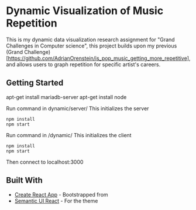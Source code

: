 # Dynamic Visualization of Music Repetition

This is my dynamic data visualization research assignment for "Grand Challenges in Computer science", this project builds upon my previous (Grand Challenge)[https://github.com/AdrianOrenstein/is_pop_music_getting_more_repetitive], and allows users to graph repetition for specific artist's careers.

## Getting Started

apt-get install mariadb-server
apt-get install node

Run command in dynamic/server/
This initializes the server
```
npm install
npm start
```

Run command in /dynamic/
This initializes the client
```
npm install
npm start
```

Then connect to localhost:3000

## Built With

* [Create React App](https://github.com/facebookincubator/create-react-app) - Bootstrapped from
* [Semantic UI React](https://react.semantic-ui.com/introduction) - For the theme
